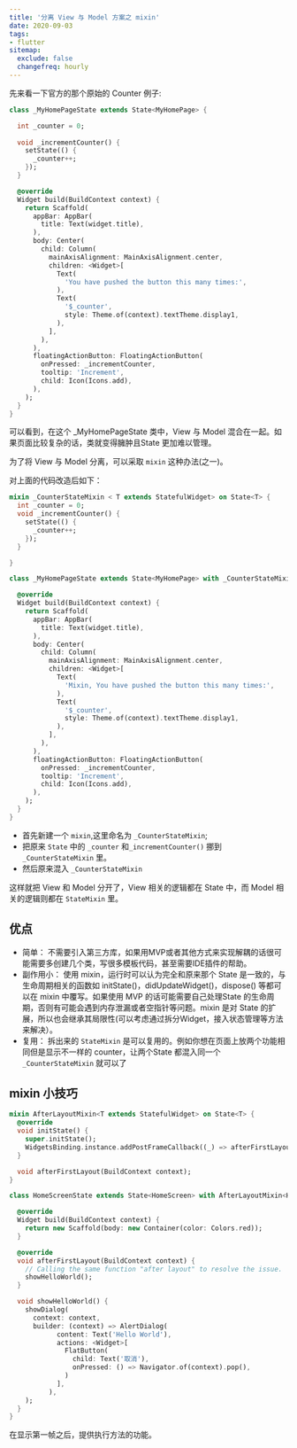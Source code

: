 ```yaml
---
title: '分离 View 与 Model 方案之 mixin'
date: 2020-09-03
tags:
- flutter
sitemap:
  exclude: false
  changefreq: hourly
---
```


先来看一下官方的那个原始的 Counter 例子:

```dart
class _MyHomePageState extends State<MyHomePage> {

  int _counter = 0;
  
  void _incrementCounter() {
    setState(() {
      _counter++;
    });
  }

  @override
  Widget build(BuildContext context) {
    return Scaffold(
      appBar: AppBar(
        title: Text(widget.title),
      ),
      body: Center(
        child: Column(
          mainAxisAlignment: MainAxisAlignment.center,
          children: <Widget>[
            Text(
              'You have pushed the button this many times:',
            ),
            Text(
              '$_counter',
              style: Theme.of(context).textTheme.display1,
            ),
          ],
        ),
      ),
      floatingActionButton: FloatingActionButton(
        onPressed: _incrementCounter,
        tooltip: 'Increment',
        child: Icon(Icons.add),
      ), 
    );
  }
}
```

可以看到，在这个 _MyHomePageState 类中，View 与 Model 混合在一起。如果页面比较复杂的话，类就变得臃肿且State 更加难以管理。

为了将 View 与 Model 分离，可以采取 `mixin` 这种办法(之一)。

对上面的代码改造后如下：

```dart
mixin _CounterStateMixin < T extends StatefulWidget> on State<T> {
  int _counter = 0;
  void _incrementCounter() {
    setState(() {
      _counter++;
    });
  }

}

class _MyHomePageState extends State<MyHomePage> with _CounterStateMixin {

  @override
  Widget build(BuildContext context) {
    return Scaffold(
      appBar: AppBar(
        title: Text(widget.title),
      ),
      body: Center(
        child: Column(
          mainAxisAlignment: MainAxisAlignment.center,
          children: <Widget>[
            Text(
              'Mixin, You have pushed the button this many times:',
            ),
            Text(
              '$_counter',
              style: Theme.of(context).textTheme.display1,
            ),
          ],
        ),
      ),
      floatingActionButton: FloatingActionButton(
        onPressed: _incrementCounter,
        tooltip: 'Increment',
        child: Icon(Icons.add),
      ),
    );
  }
}

```

* 首先新建一个 `mixin`,这里命名为 `_CounterStateMixin`;
* 把原来 `State` 中的 `_counter` 和`_incrementCounter()` 挪到 `_CounterStateMixin` 里。
* 然后原来混入 `_CounterStateMixin`

这样就把 View 和 Model 分开了，View 相关的逻辑都在 State 中，而 Model 相关的逻辑则都在 `StateMixin` 里。

## 优点

* 简单：
    不需要引入第三方库，如果用MVP或者其他方式来实现解耦的话很可能需要多创建几个类，写很多模板代码，甚至需要IDE插件的帮助。
* 副作用小：
    使用 mixin，运行时可以认为完全和原来那个 State 是一致的，与生命周期相关的函数如 initState()，didUpdateWidget()，dispose() 等都可以在 mixin 中覆写。如果使用 MVP 的话可能需要自己处理State 的生命周期，否则有可能会遇到内存泄漏或者空指针等问题。mixin 是对 State 的扩展，所以也会继承其局限性(可以考虑通过拆分Widget，接入状态管理等方法来解决）。
* 复用：
    拆出来的 `StateMixin` 是可以复用的。例如你想在页面上放两个功能相同但是显示不一样的 counter，让两个State 都混入同一个 `_CounterStateMixin` 就可以了

## mixin 小技巧

```dart
mixin AfterLayoutMixin<T extends StatefulWidget> on State<T> {
  @override
  void initState() {
    super.initState();
    WidgetsBinding.instance.addPostFrameCallback((_) => afterFirstLayout(context));
  }

  void afterFirstLayout(BuildContext context);
}

class HomeScreenState extends State<HomeScreen> with AfterLayoutMixin<HomeScreen> {

  @override
  Widget build(BuildContext context) {
    return new Scaffold(body: new Container(color: Colors.red));
  }

  @override
  void afterFirstLayout(BuildContext context) {
    // Calling the same function "after layout" to resolve the issue.
    showHelloWorld();
  }

  void showHelloWorld() {
    showDialog(
      context: context,
      builder: (context) => AlertDialog(
            content: Text('Hello World'),
            actions: <Widget>[
              FlatButton(
                child: Text('取消'),
                onPressed: () => Navigator.of(context).pop(),
              )
            ],
          ),
    );
  }
}
```

在显示第一帧之后，提供执行方法的功能。


















